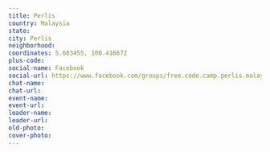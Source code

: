 ```yaml
---
title: Perlis
country: Malaysia
state: 
city: Perlis
neighborhood: 
coordinates: 5.683455, 100.416672
plus-code:
social-name: Facebook
social-url: https://www.facebook.com/groups/free.code.camp.perlis.malaysia
chat-name:
chat-url:
event-name:
event-url:
leader-name:
leader-url:
old-photo: 
cover-photo:
---
```

